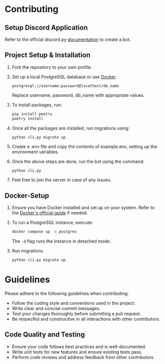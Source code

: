 # Contributing

## Setup Discord Application

Refer to the official discord.py [documentation](https://discordpy.readthedocs.io/en/stable/discord.html) to create a bot.

## Project Setup & Installation

1. Fork the repository to your own profile.
2. Set up a local PostgreSQL database or use [Docker](#Docker-Setup).

   ```postgresql://username:password@localhost/db_name```

   Replace username, password, db_name with appropriate values.

3. To install packages, run:

   ```bash
   pip install poetry
   poetry install
   ```
4. Once all the packages are installed, run migrations using:

   ```python cli.py migrate up```

5. Create a .env file and copy the contents of example.env, setting up the environment variables.

6. Once the above steps are done, run the bot using the command:

   ```bash
   python cli.py
   ```

7. Feel free to join the server in case of any issues.

## Docker-Setup

1. Ensure you have Docker installed and set up on your system. Refer to the [Docker's official guide](https://docs.docker.com/get-started/overview/) if needed.
2. To run a PostgreSQL instance, execute:

   ```bash
   docker compose up -d postgres
   ```
   The `-d` flag runs the instance in detached mode.

3. Run migrations.

   ```python cli.py migrate up```
# Guidelines

Please adhere to the following guidelines when contributing:

- Follow the coding style and conventions used in the project.
- Write clear and concise commit messages.
- Test your changes thoroughly before submitting a pull request.
- Be respectful and constructive in all interactions with other contributors.

## Code Quality and Testing

- Ensure your code follows best practices and is well-documented.
- Write unit tests for new features and ensure existing tests pass.
- Perform code reviews and address feedback from other contributors.
